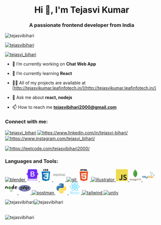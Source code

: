<h1 align="center">Hi 👋, I'm Tejasvi Kumar</h1>
<h3 align="center">A passionate frontend developer from India</h3>

<p align="left"> <img src="https://komarev.com/ghpvc/?username=Tejasvibihari&label=Profile%20views&color=0e75b6&style=flat" alt="tejasvibihari" /> </p>

<p align="left"> <a href="https://github.com/ryo-ma/github-profile-trophy"><img src="https://github-profile-trophy.vercel.app/?username=tejasvibihari" alt="tejasvibihari" /></a> </p>

<p align="left"> <a href="https://twitter.com/tejasvi_bihari" target="blank"><img src="https://img.shields.io/twitter/follow/tejasvi_bihari?logo=twitter&style=for-the-badge" alt="tejasvi_bihari" /></a> </p>

- 🔭 I’m currently working on **Chat Web App**

- 🌱 I’m currently learning **React**

- 👨‍💻 All of my projects are available at [http://tejasvikumar.leafinfotech.in/](http://tejasvikumar.leafinfotech.in/)

- 💬 Ask me about **react, nodejs**

- 📫 How to reach me **tejasvibihari2000@gmail.com**

<h3 align="left">Connect with me:</h3>
<p align="left">
<a href="https://twitter.com/tejasvi_bihari" target="blank"><img align="center" src="https://raw.githubusercontent.com/rahuldkjain/github-profile-readme-generator/master/src/images/icons/Social/twitter.svg" alt="tejasvi_bihari" height="30" width="40" /></a>
<a href="https://www.linkedin.com/in/tejasvi-bihari/" target="blank"><img align="center" src="https://raw.githubusercontent.com/rahuldkjain/github-profile-readme-generator/master/src/images/icons/Social/linked-in-alt.svg" alt="https://www.linkedin.com/in/tejasvi-bihari/" height="30" width="40" /></a>
<a href="https://www.instagram.com/tejasvi_bihari/" target="blank"><img align="center" src="https://raw.githubusercontent.com/rahuldkjain/github-profile-readme-generator/master/src/images/icons/Social/instagram.svg" alt="https://www.instagram.com/tejasvi_bihari/" height="30" width="40" /></a>

<a href="https://leetcode.com/tejasvibihari2000/" target="blank"><img align="center" src="https://raw.githubusercontent.com/rahuldkjain/github-profile-readme-generator/master/src/images/icons/Social/leet-code.svg" alt="https://leetcode.com/tejasvibihari2000/" height="30" width="40" /></a>
</p>


<h3 align="left">Languages and Tools:</h3>
<p align="left"> <a href="https://www.blender.org/" target="_blank" rel="noreferrer"> <img src="https://download.blender.org/branding/community/blender_community_badge_white.svg" alt="blender" width="40" height="40"/> </a> <a href="https://getbootstrap.com" target="_blank" rel="noreferrer"> <img src="https://raw.githubusercontent.com/devicons/devicon/master/icons/bootstrap/bootstrap-plain-wordmark.svg" alt="bootstrap" width="40" height="40"/> </a> <a href="https://www.w3schools.com/css/" target="_blank" rel="noreferrer"> <img src="https://raw.githubusercontent.com/devicons/devicon/master/icons/css3/css3-original-wordmark.svg" alt="css3" width="40" height="40"/> </a> <a href="https://expressjs.com" target="_blank" rel="noreferrer"> <img src="https://raw.githubusercontent.com/devicons/devicon/master/icons/express/express-original-wordmark.svg" alt="express" width="40" height="40"/> </a> <a href="https://git-scm.com/" target="_blank" rel="noreferrer"> <img src="https://www.vectorlogo.zone/logos/git-scm/git-scm-icon.svg" alt="git" width="40" height="40"/> </a> <a href="https://www.w3.org/html/" target="_blank" rel="noreferrer"> <img src="https://raw.githubusercontent.com/devicons/devicon/master/icons/html5/html5-original-wordmark.svg" alt="html5" width="40" height="40"/> </a> <a href="https://www.adobe.com/in/products/illustrator.html" target="_blank" rel="noreferrer"> <img src="https://www.vectorlogo.zone/logos/adobe_illustrator/adobe_illustrator-icon.svg" alt="illustrator" width="40" height="40"/> </a> <a href="https://developer.mozilla.org/en-US/docs/Web/JavaScript" target="_blank" rel="noreferrer"> <img src="https://raw.githubusercontent.com/devicons/devicon/master/icons/javascript/javascript-original.svg" alt="javascript" width="40" height="40"/> </a> <a href="https://www.mongodb.com/" target="_blank" rel="noreferrer"> <img src="https://raw.githubusercontent.com/devicons/devicon/master/icons/mongodb/mongodb-original-wordmark.svg" alt="mongodb" width="40" height="40"/> </a> <a href="https://www.mysql.com/" target="_blank" rel="noreferrer"> <img src="https://raw.githubusercontent.com/devicons/devicon/master/icons/mysql/mysql-original-wordmark.svg" alt="mysql" width="40" height="40"/> </a> <a href="https://nodejs.org" target="_blank" rel="noreferrer"> <img src="https://raw.githubusercontent.com/devicons/devicon/master/icons/nodejs/nodejs-original-wordmark.svg" alt="nodejs" width="40" height="40"/> </a> <a href="https://www.php.net" target="_blank" rel="noreferrer"> <img src="https://raw.githubusercontent.com/devicons/devicon/master/icons/php/php-original.svg" alt="php" width="40" height="40"/> </a> <a href="https://postman.com" target="_blank" rel="noreferrer"> <img src="https://www.vectorlogo.zone/logos/getpostman/getpostman-icon.svg" alt="postman" width="40" height="40"/> </a> <a href="https://www.python.org" target="_blank" rel="noreferrer"> <img src="https://raw.githubusercontent.com/devicons/devicon/master/icons/python/python-original.svg" alt="python" width="40" height="40"/> </a> <a href="https://reactjs.org/" target="_blank" rel="noreferrer"> <img src="https://raw.githubusercontent.com/devicons/devicon/master/icons/react/react-original-wordmark.svg" alt="react" width="40" height="40"/> </a> <a href="https://tailwindcss.com/" target="_blank" rel="noreferrer"> <img src="https://www.vectorlogo.zone/logos/tailwindcss/tailwindcss-icon.svg" alt="tailwind" width="40" height="40"/> </a> <a href="https://unity.com/" target="_blank" rel="noreferrer"> <img src="https://www.vectorlogo.zone/logos/unity3d/unity3d-icon.svg" alt="unity" width="40" height="40"/> </a>
</p>
<img align="left" src="https://leetcard.jacoblin.cool/tejasvibihari2000?ext=heatmap" alt="tejasvibihari" />
<p>
  <img align="left" src="https://github-readme-stats.vercel.app/api/top-langs?username=tejasvibihari&show_icons=true&locale=en&layout=compact" alt="tejasvibihari" />
<br><br>

<!--<p>&nbsp;<img align="center" src="https://github-readme-stats.vercel.app/api?username=tejasvibihari&show_icons=true&locale=en" alt="tejasvibihari" /> --->

<p><img align="center" src="https://github-readme-streak-stats.herokuapp.com/?user=tejasvibihari&" alt="tejasvibihari" /></p>

